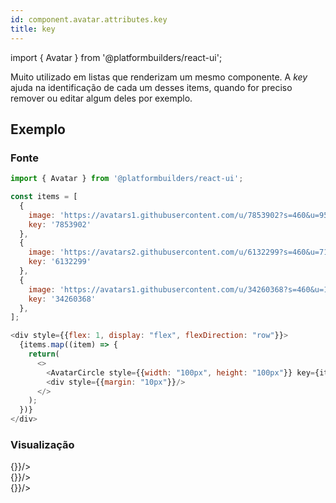 ```yaml
---
id: component.avatar.attributes.key
title: key
---
```


<!-- Component declaration begin -->

import { Avatar } from '@platformbuilders/react-ui';

<!-- Component declaration end -->

<!-- Documentation begin -->

Muito utilizado em listas que renderizam um mesmo componente. A *key* ajuda na identificação de cada um desses items, quando for preciso remover ou editar algum deles por exemplo.

## Exemplo

### Fonte
```javascript
import { Avatar } from '@platformbuilders/react-ui';

const items = [
  {
    image: 'https://avatars1.githubusercontent.com/u/7853902?s=460&u=95157c1485a757d3a49c1027d96d89bfa41632cb&v=4',
    key: '7853902'
  },
  {
    image: 'https://avatars2.githubusercontent.com/u/6132299?s=460&u=71215eb0aa9b3f9e1ac19a32cf5f150e7c8147ec&v=4',
    key: '6132299'
  },
  {
    image: 'https://avatars1.githubusercontent.com/u/34260368?s=460&u=161b7a2629066c87a0bdc77dac2aeaae9c85de89&v=4',
    key: '34260368'
  },
];

<div style={{flex: 1, display: "flex", flexDirection: "row"}}>
  {items.map((item) => {
    return(
      <>
        <AvatarCircle style={{width: "100px", height: "100px"}} key={item.key} src={item.image} onPress={() => {}}/>
        <div style={{margin: "10px"}}/>
      </>
    );
  })}
</div>
```

### Visualização
<div style={{flex: 1, display: "flex", flexDirection: "row"}}>
  <Avatar style={{width: "100px", height: "100px"}} key="7853902" src="https://avatars1.githubusercontent.com/u/7853902?s=460&u=95157c1485a757d3a49c1027d96d89bfa41632cb&v=4" onPress={() => {}}/>
  <div style={{marginRight: "10px"}}/>
  <Avatar style={{width: "100px", height: "100px"}} key="6132299" src="https://avatars2.githubusercontent.com/u/6132299?s=460&u=71215eb0aa9b3f9e1ac19a32cf5f150e7c8147ec&v=4" onPress={() => {}}/>
  <div style={{marginRight: "10px"}}/>
  <Avatar style={{width: "100px", height: "100px"}} key="34260368" src="https://avatars1.githubusercontent.com/u/34260368?s=460&u=161b7a2629066c87a0bdc77dac2aeaae9c85de89&v=4" onPress={() => {}}/>
  <div style={{marginRight: "10px"}}/>
</div>

<!-- Documentation end -->
